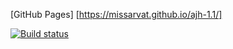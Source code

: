 [GitHub Pages] [https://missarvat.github.io/ajh-1.1/]

[![Build status](https://ci.appveyor.com/api/projects/status/by9hek6ck2b95d7l?svg=true)](https://ci.appveyor.com/project/MissarvaT/ajh-1-1)
